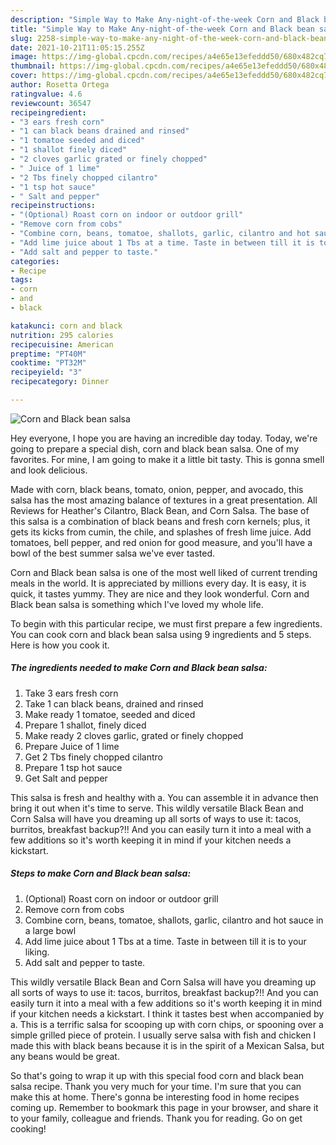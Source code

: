 ```yaml
---
description: "Simple Way to Make Any-night-of-the-week Corn and Black bean salsa"
title: "Simple Way to Make Any-night-of-the-week Corn and Black bean salsa"
slug: 2258-simple-way-to-make-any-night-of-the-week-corn-and-black-bean-salsa
date: 2021-10-21T11:05:15.255Z
image: https://img-global.cpcdn.com/recipes/a4e65e13efeddd50/680x482cq70/corn-and-black-bean-salsa-recipe-main-photo.jpg
thumbnail: https://img-global.cpcdn.com/recipes/a4e65e13efeddd50/680x482cq70/corn-and-black-bean-salsa-recipe-main-photo.jpg
cover: https://img-global.cpcdn.com/recipes/a4e65e13efeddd50/680x482cq70/corn-and-black-bean-salsa-recipe-main-photo.jpg
author: Rosetta Ortega
ratingvalue: 4.6
reviewcount: 36547
recipeingredient:
- "3 ears fresh corn"
- "1 can black beans drained and rinsed"
- "1 tomatoe seeded and diced"
- "1 shallot finely diced"
- "2 cloves garlic grated or finely chopped"
- " Juice of 1 lime"
- "2 Tbs finely chopped cilantro"
- "1 tsp hot sauce"
- " Salt and pepper"
recipeinstructions:
- "(Optional) Roast corn on indoor or outdoor grill"
- "Remove corn from cobs"
- "Combine corn, beans, tomatoe, shallots, garlic, cilantro and hot sauce in a large bowl"
- "Add lime juice about 1 Tbs at a time. Taste in between till it is to your liking."
- "Add salt and pepper to taste."
categories:
- Recipe
tags:
- corn
- and
- black

katakunci: corn and black 
nutrition: 295 calories
recipecuisine: American
preptime: "PT40M"
cooktime: "PT32M"
recipeyield: "3"
recipecategory: Dinner

---
```



![Corn and Black bean salsa](https://img-global.cpcdn.com/recipes/a4e65e13efeddd50/680x482cq70/corn-and-black-bean-salsa-recipe-main-photo.jpg)

Hey everyone, I hope you are having an incredible day today. Today, we're going to prepare a special dish, corn and black bean salsa. One of my favorites. For mine, I am going to make it a little bit tasty. This is gonna smell and look delicious.

Made with corn, black beans, tomato, onion, pepper, and avocado, this salsa has the most amazing balance of textures in a great presentation. All Reviews for Heather&#39;s Cilantro, Black Bean, and Corn Salsa. The base of this salsa is a combination of black beans and fresh corn kernels; plus, it gets its kicks from cumin, the chile, and splashes of fresh lime juice. Add tomatoes, bell pepper, and red onion for good measure, and you&#39;ll have a bowl of the best summer salsa we&#39;ve ever tasted.

Corn and Black bean salsa is one of the most well liked of current trending meals in the world. It is appreciated by millions every day. It is easy, it is quick, it tastes yummy. They are nice and they look wonderful. Corn and Black bean salsa is something which I've loved my whole life.


To begin with this particular recipe, we must first prepare a few ingredients. You can cook corn and black bean salsa using 9 ingredients and 5 steps. Here is how you cook it.

<!--inarticleads1-->

##### The ingredients needed to make Corn and Black bean salsa:

1. Take 3 ears fresh corn
1. Take 1 can black beans, drained and rinsed
1. Make ready 1 tomatoe, seeded and diced
1. Prepare 1 shallot, finely diced
1. Make ready 2 cloves garlic, grated or finely chopped
1. Prepare  Juice of 1 lime
1. Get 2 Tbs finely chopped cilantro
1. Prepare 1 tsp hot sauce
1. Get  Salt and pepper


This salsa is fresh and healthy with a. You can assemble it in advance then bring it out when it&#39;s time to serve. This wildly versatile Black Bean and Corn Salsa will have you dreaming up all sorts of ways to use it: tacos, burritos, breakfast backup?!! And you can easily turn it into a meal with a few additions so it&#39;s worth keeping it in mind if your kitchen needs a kickstart. 

<!--inarticleads2-->

##### Steps to make Corn and Black bean salsa:

1. (Optional) Roast corn on indoor or outdoor grill
1. Remove corn from cobs
1. Combine corn, beans, tomatoe, shallots, garlic, cilantro and hot sauce in a large bowl
1. Add lime juice about 1 Tbs at a time. Taste in between till it is to your liking.
1. Add salt and pepper to taste.


This wildly versatile Black Bean and Corn Salsa will have you dreaming up all sorts of ways to use it: tacos, burritos, breakfast backup?!! And you can easily turn it into a meal with a few additions so it&#39;s worth keeping it in mind if your kitchen needs a kickstart. I think it tastes best when accompanied by a. This is a terrific salsa for scooping up with corn chips, or spooning over a simple grilled piece of protein. I usually serve salsa with fish and chicken I made this with black beans because it is in the spirit of a Mexican Salsa, but any beans would be great. 

So that's going to wrap it up with this special food corn and black bean salsa recipe. Thank you very much for your time. I'm sure that you can make this at home. There's gonna be interesting food in home recipes coming up. Remember to bookmark this page in your browser, and share it to your family, colleague and friends. Thank you for reading. Go on get cooking!
